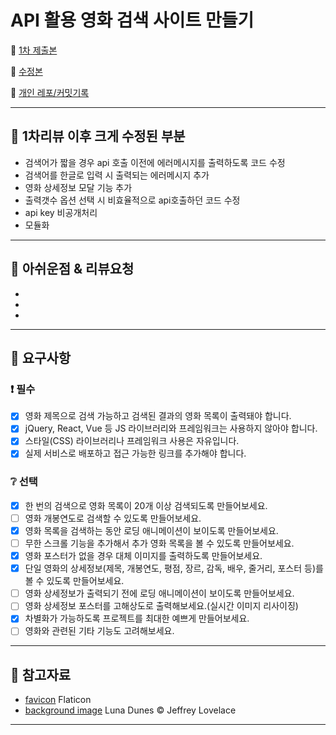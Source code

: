 # API 활용 영화 검색 사이트 만들기

🍫 [1차 제출본](https://stupendous-hotteok-8280cc.netlify.app/)

🍫 [수정본](https://relaxed-brigadeiros-9ddb03.netlify.app/)

🍫 [개인 레포/커밋기록](https://github.com/iziz9/cinemaparadiso)


---

## 🍫 1차리뷰 이후 크게 수정된 부분

- 검색어가 짧을 경우 api 호출 이전에 에러메시지를 출력하도록 코드 수정
- 검색어를 한글로 입력 시 출력되는 에러메시지 추가
- 영화 상세정보 모달 기능 추가
- 출력갯수 옵션 선택 시 비효율적으로 api호출하던 코드 수정
- api key 비공개처리
- 모듈화

---
## 🍫 아쉬운점 & 리뷰요청

- 
-
-

---
## 🍫 요구사항

### :exclamation: 필수

- [x] 영화 제목으로 검색 가능하고 검색된 결과의 영화 목록이 출력돼야 합니다.
- [x] jQuery, React, Vue 등 JS 라이브러리와 프레임워크는 사용하지 않아야 합니다.
- [x] 스타일(CSS) 라이브러리나 프레임워크 사용은 자유입니다.
- [x] 실제 서비스로 배포하고 접근 가능한 링크를 추가해야 합니다.

### :grey_question: 선택

- [x] 한 번의 검색으로 영화 목록이 20개 이상 검색되도록 만들어보세요.
- [ ] 영화 개봉연도로 검색할 수 있도록 만들어보세요.
- [x] 영화 목록을 검색하는 동안 로딩 애니메이션이 보이도록 만들어보세요.
- [ ] 무한 스크롤 기능을 추가해서 추가 영화 목록을 볼 수 있도록 만들어보세요.
- [x] 영화 포스터가 없을 경우 대체 이미지를 출력하도록 만들어보세요.
- [x] 단일 영화의 상세정보(제목, 개봉연도, 평점, 장르, 감독, 배우, 줄거리, 포스터 등)를 볼 수 있도록 만들어보세요.
- [ ] 영화 상세정보가 출력되기 전에 로딩 애니메이션이 보이도록 만들어보세요.
- [ ] 영화 상세정보 포스터를 고해상도로 출력해보세요.(실시간 이미지 리사이징)
- [x] 차별화가 가능하도록 프로젝트를 최대한 예쁘게 만들어보세요.
- [ ] 영화와 관련된 기타 기능도 고려해보세요.

---

## 🍫 참고자료

- [favicon](https://www.flaticon.com/free-icons/cinema) Flaticon
- [background image](https://www.rmg.co.uk/whats-on/astronomy-photographer-year/galleries/skyscapes-2021) Luna Dunes © Jeffrey Lovelace
---